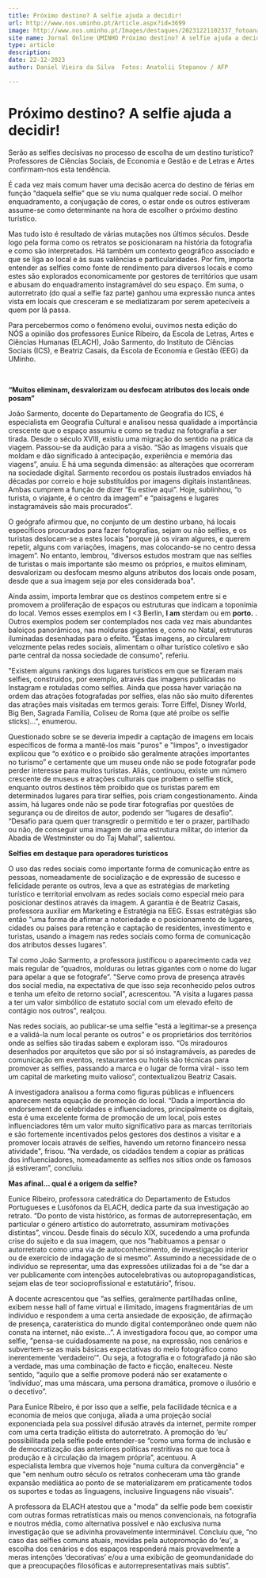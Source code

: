 ```yaml
---
title: Próximo destino? A selfie ajuda a decidir!
url: http://www.nos.uminho.pt/Article.aspx?id=3699
image: http://www.nos.uminho.pt/Images/destaques/20231221102337_fotoanatoliistepanov.jpg
site name: Jornal Online UMINHO Próximo destino? A selfie ajuda a decidir!
type: article
description: 
date: 22-12-2023
author: Daniel Vieira da Silva  Fotos: Anatolii Stepanov / AFP

---
```

# Próximo destino? A selfie ajuda a decidir!


  

Serão as selfies decisivas no processo de escolha de um destino turístico? Professores de Ciências Sociais, de Economia e Gestão e de Letras e Artes confirmam-nos esta tendência.

É cada vez mais comum haver uma decisão acerca do destino de férias em função “daquela selfie” que se viu numa qualquer rede social. O melhor enquadramento, a conjugação de cores, o estar onde os outros estiveram assume-se como determinante na hora de escolher o próximo destino turístico.

Mas tudo isto é resultado de várias mutações nos últimos séculos. Desde logo pela forma como os retratos se posicionaram na história da fotografia e como são interpretados. Há também um contexto geográfico associado e que se liga ao local e às suas valências e particularidades. Por fim, importa entender as selfies como fonte de rendimento para diversos locais e como estes são explorados economicamente por gestores de territórios que usam e abusam do enquadramento instagramável do seu espaço. Em suma, o autorretrato (do qual a selfie faz parte) ganhou uma expressão nunca antes vista em locais que cresceram e se mediatizaram por serem apetecíveis a quem por lá passa.

Para percebermos como o fenómeno evolui, ouvimos nesta edição do NÓS a opinião dos professores Eunice Ribeiro, da Escola de Letras, Artes e Ciências Humanas (ELACH), João Sarmento, do Instituto de Ciências Sociais (ICS), e Beatriz Casais, da Escola de Economia e Gestão (EEG) da UMinho.

 

**“Muitos eliminam, desvalorizam ou desfocam atributos dos locais onde posam”** 

João Sarmento, docente do Departamento de Geografia do ICS, é especialista em Geografia Cultural e analisou nessa qualidade a importância crescente que o espaço assumiu e como se traduz na fotografia a ser tirada. Desde o século XVIII, existiu uma migração do sentido na prática da viagem. Passou-se da audição para a visão. “São as imagens visuais que moldam e dão significado à antecipação, experiência e memória das viagens”, anuiu. E há uma segunda dimensão: as alterações que ocorreram na sociedade digital. Sarmento recordou os postais ilustrados enviados há décadas por correio e hoje substituídos por imagens digitais instantâneas. Ambas cumprem a função de dizer “Eu estive aqui”. Hoje, sublinhou, “o turista, o viajante, é o centro da imagem” e “paisagens e lugares instagramáveis são mais procurados”.

O geógrafo afirmou que, no conjunto de um destino urbano, há locais específicos procurados para fazer fotografias, sejam ou não selfies, e os turistas deslocam-se a estes locais "porque já os viram algures, e querem repetir, alguns com variações, imagens, mas colocando-se no centro dessa imagem”. No entanto, lembrou, “diversos estudos mostram que nas selfies de turistas o mais importante são mesmo os próprios, e muitos eliminam, desvalorizam ou desfocam mesmo alguns atributos dos locais onde posam, desde que a sua imagem seja por eles considerada boa".

Ainda assim, importa lembrar que os destinos competem entre si e promovem a proliferação de espaços ou estruturas que indicam a toponímia do local. Vemos esses exemplos em I <3 Berlin, **I am** sterdam ou em **porto.** . Outros exemplos podem ser contemplados nos cada vez mais abundantes baloiços panorâmicos, nas molduras gigantes e, como no Natal, estruturas iluminadas desenhadas para o efeito. “Estas imagens, ao circularem velozmente pelas redes sociais, alimentam o olhar turístico coletivo e são parte central da nossa sociedade de consumo”, referiu.

"Existem alguns rankings dos lugares turísticos em que se fizeram mais selfies, construídos, por exemplo, através das imagens publicadas no Instagram e rotuladas como selfies. Ainda que possa haver variação na ordem das atrações fotografadas por selfies, elas não são muito diferentes das atrações mais visitadas em termos gerais: Torre Eiffel, Disney World, Big Ben, Sagrada Familia, Coliseu de Roma (que até proíbe os selfie sticks)...", enumerou.

Questionado sobre se se deveria impedir a captação de imagens em locais específicos de forma a mantê-los mais "puros" e "limpos", o investigador explicou que “o exótico e o proibido são geralmente atrações importantes no turismo” e certamente que um museu onde não se pode fotografar pode perder interesse para muitos turistas. Aliás, continuou, existe um número crescente de museus e atrações culturais que proíbem o selfie stick, enquanto outros destinos têm proibido que os turistas parem em determinados lugares para tirar selfies, pois criam congestionamento. Ainda assim, há lugares onde não se pode tirar fotografias por questões de segurança ou de direitos de autor, podendo ser “lugares de desafio”. “Desafio para quem quer transgredir o permitido e ter o prazer, partilhado ou não, de conseguir uma imagem de uma estrutura militar, do interior da Abadia de Westminster ou do Taj Mahal”, salientou.
 

**Selfies em destaque para operadores turísticos** 

O uso das redes sociais como importante forma de comunicação entre as pessoas, nomeadamente de socialização e de expressão de sucesso e felicidade perante os outros, leva a que as estratégias de marketing turístico e territorial envolvam as redes sociais como especial meio para posicionar destinos através da imagem. A garantia é de Beatriz Casais, professora auxiliar em Marketing e Estratégia na EEG. Essas estratégias são então "uma forma de afirmar a notoriedade e o posicionamento de lugares, cidades ou países para retenção e captação de residentes, investimento e turistas, usando a imagem nas redes sociais como forma de comunicação dos atributos desses lugares”.

Tal como João Sarmento, a professora justificou o aparecimento cada vez mais regular de “quadros, molduras ou letras gigantes com o nome do lugar para apelar a que se fotografe”. "Serve como prova de presença através dos social media, na expectativa de que isso seja reconhecido pelos outros e tenha um efeito de retorno social", acrescentou. "A visita a lugares passa a ter um valor simbólico de estatuto social com um elevado efeito de contágio nos outros", realçou.

Nas redes sociais, ao publicar-se uma selfie "está a legitimar-se a presença e a validá-la num local perante os outros” e os proprietários dos territórios onde as selfies são tiradas sabem e exploram isso. “Os miradouros desenhados por arquitetos que são por si só instagramáveis, as paredes de comunicação em eventos, restaurantes ou hotéis são técnicas para promover as selfies, passando a marca e o lugar de forma viral - isso tem um capital de marketing muito valioso”, contextualizou Beatriz Casais.

A investigadora analisou a forma como figuras públicas e influencers aparecem nesta equação de promoção do local. “Dada a importância do endorsement de celebridades e influenciadores, principalmente os digitais, esta é uma excelente forma de promoção de um local, pois estes influenciadores têm um valor muito significativo para as marcas territoriais e são fortemente incentivados pelos gestores dos destinos a visitar e a promover locais através de selfies, havendo um retorno financeiro nessa atividade", frisou. “Na verdade, os cidadãos tendem a copiar as práticas dos influenciadores, nomeadamente as selfies nos sítios onde os famosos já estiveram”, concluiu.

**Mas afinal... qual é a origem da selfie?** 

Eunice Ribeiro, professora catedrática do Departamento de Estudos Portugueses e Lusófonos da ELACH, dedica parte da sua investigação ao retrato. “Do ponto de vista histórico, as formas de autorrepresentação, em particular o género artístico do autorretrato, assumiram motivações distintas”, vincou. Desde finais do século XIX, sucedendo a uma profunda crise do sujeito e da sua imagem, que nos "habituamos a pensar o autorretrato como uma via de autoconhecimento, de investigação interior ou de exercício de indagação de si mesmo”. Assumindo a necessidade de o indivíduo se representar, uma das expressões utilizadas foi a de “se dar a ver publicamente com intenções autocelebrativas ou autopropagandísticas, sejam elas de teor socioprofissional e estatutário”, frisou.

A docente acrescentou que “as selfies, geralmente partilhadas online, exibem nesse hall of fame virtual e ilimitado, imagens fragmentárias de um indivíduo e respondem a uma certa ansiedade de exposição, de afirmação de presença, caraterística do mundo digital contemporâneo onde quem não consta na internet, não existe...”. A investigadora focou que, ao compor uma selfie, "pensa-se cuidadosamente na pose, na expressão, nos cenários e subvertem-se as mais básicas expectativas do meio fotográfico como inerentemente ‘verdadeiro’". Ou seja, a fotografia e o fotografado já não são a verdade, mas uma combinação de facto e ficção, enalteceu. Neste sentido, “aquilo que a selfie promove poderá não ser exatamente o ‘indivíduo’, mas uma máscara, uma persona dramática, promove o ilusório e o decetivo”.

Para Eunice Ribeiro, é por isso que a selfie, pela facilidade técnica e a economia de meios que conjuga, aliada a uma projeção social exponenciada pela sua possível difusão através da internet, permite romper com uma certa tradição elitista do autorretrato. A promoção do ‘eu’ possibilitada pela selfie pode entender-se “como uma forma de inclusão e de democratização das anteriores políticas restritivas no que toca à produção e à circulação da imagem própria”, acentuou. A especialista lembra que vivemos hoje "numa cultura da convergência" e que "em nenhum outro século os retratos conheceram uma tão grande expansão mediática ao ponto de se materializarem em praticamente todos os suportes e todas as linguagens, inclusive linguagens não visuais".

A professora da ELACH atestou que a "moda" da selfie pode bem coexistir com outras formas retratísticas mais ou menos convencionais, na fotografia e noutros média, como alternativa possível e não exclusiva numa investigação que se adivinha provavelmente interminável. Concluiu que, “no caso das selfies comuns atuais, movidas pela autopromoção do ‘eu’, a escolha dos cenários e dos espaços responderá mais provavelmente a meras intenções ‘decorativas’ e/ou a uma exibição de geomundanidade do que a preocupações filosóficas e autorrepresentativas mais subtis”.
 

